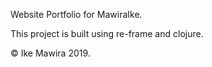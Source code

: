 Website Portfolio for MawiraIke. 

This project is built using re-frame and clojure.

&copy; Ike Mawira 2019.

